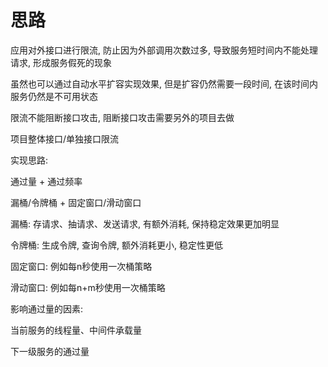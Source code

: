 # 思路

应用对外接口进行限流, 防止因为外部调用次数过多, 导致服务短时间内不能处理请求, 形成服务假死的现象

虽然也可以通过自动水平扩容实现效果, 但是扩容仍然需要一段时间, 在该时间内服务仍然是不可用状态

限流不能阻断接口攻击, 阻断接口攻击需要另外的项目去做

项目整体接口/单独接口限流

实现思路: 

通过量 + 通过频率

漏桶/令牌桶 + 固定窗口/滑动窗口

漏桶: 存请求、抽请求、发送请求, 有额外消耗, 保持稳定效果更加明显

令牌桶: 生成令牌, 查询令牌, 额外消耗更小, 稳定性更低

固定窗口: 例如每n秒使用一次桶策略

滑动窗口: 例如每n+m秒使用一次桶策略



影响通过量的因素:

当前服务的线程量、中间件承载量

下一级服务的通过量



